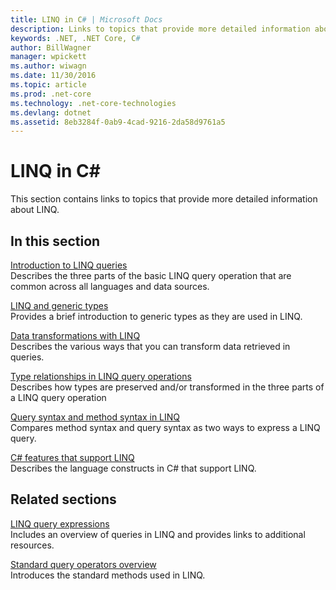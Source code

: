 ```yaml
---
title: LINQ in C# | Microsoft Docs
description: Links to topics that provide more detailed information about LINQ.
keywords: .NET, .NET Core, C#
author: BillWagner
manager: wpickett
ms.author: wiwagn
ms.date: 11/30/2016
ms.topic: article
ms.prod: .net-core
ms.technology: .net-core-technologies
ms.devlang: dotnet
ms.assetid: 8eb3284f-0ab9-4cad-9216-2da58d9761a5
---
```

# LINQ in C#
This section contains links to topics that provide more detailed information about LINQ.  
  
## In this section  
 [Introduction to LINQ queries](../programming-guide/concepts/linq/introduction-to-linq-queries.md)  
 Describes the three parts of the basic LINQ query operation that are common across all languages and data sources.  
  
 [LINQ and generic types](../programming-guide/concepts/linq/linq-and-generic-types.md)  
 Provides a brief introduction to generic types as they are used in LINQ.  
  
 [Data transformations with LINQ](../programming-guide/concepts/linq/data-transformations-with-linq.md)  
 Describes the various ways that you can transform data retrieved in queries.  
  
 [Type relationships in LINQ query operations](../programming-guide/concepts/linq/type-relationships-in-linq-query-operations.md)  
 Describes how types are preserved and/or transformed in the three parts of a LINQ query operation  
  
 [Query syntax and method syntax in LINQ](../programming-guide/concepts/linq/query-syntax-and-method-syntax-in-linq.md)  
 Compares method syntax and query syntax as two ways to express a LINQ query.  
  
 [C# features that support LINQ](../programming-guide/concepts/linq/features-that-support-linq.md)  
 Describes the language constructs in C# that support LINQ.  
   
## Related sections  
 [LINQ query expressions](../programming-guide/linq-query-expressions/index.md)  
 Includes an overview of queries in LINQ and provides links to additional resources.  
  
 [Standard query operators overview](../programming-guide/concepts/linq/standard-query-operators-overview.md)  
 Introduces the standard methods used in LINQ.  
  
